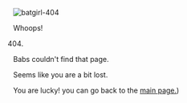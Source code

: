 ![batgirl-404](https://user-images.githubusercontent.com/83605971/131265488-12bda7e2-a876-4ef2-b047-413a85d024b0.png)

Whoops!

404.

Babs couldn't find that page.

Seems like you are a bit lost.

You are lucky! you can go back to the [main page.]([https://joelius22.github.io/frivjoelius.github.io/classic.html))
